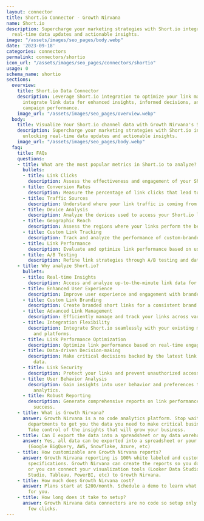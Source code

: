 ```yaml
---
layout: connector
title: Short.io Connector - Growth Nirvana
name: Short.io
description: Supercharge your marketing strategies with Short.io integration, unlocking
  real-time data updates and actionable insights.
image: "/assets/images/seo_pages/body.webp"
date: '2023-09-18'
categories: connectors
permalink: connectors/shortio
icon_url: "/assets/images/seo_pages/connectors/shortio"
usage: 0
schema_name: shortio
sections:
  overview:
    title: Short.io Data Connector
    description: Leverage Short.io integration to optimize your link management. Seamlessly
      integrate link data for enhanced insights, informed decisions, and improved
      campaign performance.
    image_url: "/assets/images/seo_pages/overview.webp"
  body:
    title: Visualize Your Short.io channel data with Growth Nirvana's Short.io Connector
    description: Supercharge your marketing strategies with Short.io integration,
      unlocking real-time data updates and actionable insights.
    image_url: "/assets/images/seo_pages/body.webp"
  faq:
    title: FAQs
    questions:
    - title: What are the most popular metrics in Short.io to analyze?
      bullets:
      - title: Link Clicks
        description: Assess the effectiveness and engagement of your Short.io links.
      - title: Conversion Rates
        description: Measure the percentage of link clicks that lead to conversions.
      - title: Traffic Sources
        description: Understand where your link traffic is coming from.
      - title: Device Analysis
        description: Analyze the devices used to access your Short.io links.
      - title: Geographic Reach
        description: Assess the regions where your links perform the best.
      - title: Custom Link Tracking
        description: Track and analyze the performance of custom-branded links.
      - title: Link Performance
        description: Evaluate and optimize link performance based on user engagement.
      - title: A/B Testing
        description: Refine link strategies through A/B testing and data insights.
    - title: Why analyze Short.io?
      bullets:
      - title: Real-time Insights
        description: Access and analyze up-to-the-minute link data for timely actions.
      - title: Enhanced User Experience
        description: Improve user experience and engagement with branded short links.
      - title: Custom Link Branding
        description: Create branded short links for a consistent brand presence.
      - title: Advanced Link Management
        description: Efficiently manage and track your links across various channels.
      - title: Integration Flexibility
        description: Integrate Short.io seamlessly with your existing marketing tools
          and platforms.
      - title: Link Performance Optimization
        description: Optimize link performance based on real-time engagement metrics.
      - title: Data-driven Decision-making
        description: Make critical decisions backed by the latest link performance
          data.
      - title: Link Security
        description: Protect your links and prevent unauthorized access or misuse.
      - title: User Behavior Analysis
        description: Gain insights into user behavior and preferences through link
          analytics.
      - title: Robust Reporting
        description: Generate comprehensive reports on link performance and campaign
          success.
    - title: What is Growth Nirvana?
      answer: Growth Nirvana is a no code analytics platform. Stop waiting for other
        departments to get you the data you need to make critical business decisions.
        Take control of the insights that will grow your business.
    - title: Can I export the data into a spreadsheet or my data warehouse?
      answer: Yes, all data can be exported into a spreadsheet or your data warehouse
        (Google BigQuery, AWS, Snowflake, Azure, etc)
    - title: How customizable are Growth Nirvana reports?
      answer: Growth Nirvana reporting is 100% white labeled and customized to your
        specifications. Growth Nirvana can create the reports so you don’t have to
        or you can connect your visualization tools (Looker Data Studio/Google Data
        Studio, Tableau, PowerBI, etc) to Growth Nirvana.
    - title: How much does Growth Nirvana cost?
      answer: Plans start at $200/month. Schedule a demo to learn what plan is best
        for you.
    - title: How long does it take to setup?
      answer: Growth Nirvana data connectors are no code so setup only requires a
        few clicks.
---
```

